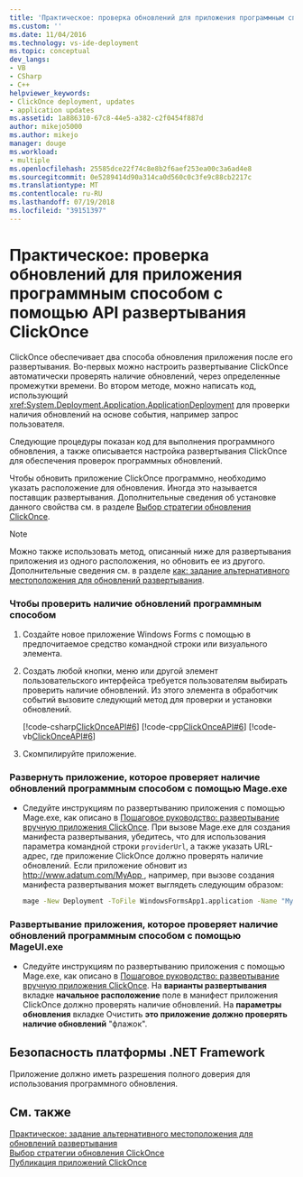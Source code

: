 ```yaml
---
title: 'Практическое: проверка обновлений для приложения программным способом с помощью API развертывания ClickOnce | Документация Майкрософт'
ms.custom: ''
ms.date: 11/04/2016
ms.technology: vs-ide-deployment
ms.topic: conceptual
dev_langs:
- VB
- CSharp
- C++
helpviewer_keywords:
- ClickOnce deployment, updates
- application updates
ms.assetid: 1a886310-67c8-44e5-a382-c2f0454f887d
author: mikejo5000
ms.author: mikejo
manager: douge
ms.workload:
- multiple
ms.openlocfilehash: 25585dce22f74c8e8b2f6aef253ea00c3a6ad4e8
ms.sourcegitcommit: 0e5289414d90a314ca0d560c0c3fe9c88cb2217c
ms.translationtype: MT
ms.contentlocale: ru-RU
ms.lasthandoff: 07/19/2018
ms.locfileid: "39151397"
---
```

# <a name="how-to-check-for-application-updates-programmatically-using-the-clickonce-deployment-api"></a>Практическое: проверка обновлений для приложения программным способом с помощью API развертывания ClickOnce
ClickOnce обеспечивает два способа обновления приложения после его развертывания. Во-первых можно настроить развертывание ClickOnce автоматически проверять наличие обновлений, через определенные промежутки времени. Во втором методе, можно написать код, использующий <xref:System.Deployment.Application.ApplicationDeployment> для проверки наличия обновлений на основе события, например запрос пользователя.  
  
 Следующие процедуры показан код для выполнения программного обновления, а также описывается настройка развертывания ClickOnce для обеспечения проверок программных обновлений.  
  
 Чтобы обновить приложение ClickOnce программно, необходимо указать расположение для обновления. Иногда это называется поставщик развертывания. Дополнительные сведения об установке данного свойства см. в разделе [Выбор стратегии обновления ClickOnce](../deployment/choosing-a-clickonce-update-strategy.md).  
  
> [!NOTE]
>  Можно также использовать метод, описанный ниже для развертывания приложения из одного расположения, но обновить ее из другого. Дополнительные сведения см. в разделе [как: задание альтернативного местоположения для обновлений развертывания](../deployment/how-to-specify-an-alternate-location-for-deployment-updates.md).  
  
### <a name="to-check-for-updates-programmatically"></a>Чтобы проверить наличие обновлений программным способом  
  
1.  Создайте новое приложение Windows Forms с помощью в предпочитаемое средство командной строки или визуального элемента.  
  
2.  Создать любой кнопки, меню или другой элемент пользовательского интерфейса требуется пользователям выбирать проверить наличие обновлений. Из этого элемента в обработчик событий вызовите следующий метод для проверки и установки обновлений.  
  
     [!code-csharp[ClickOnceAPI#6](../deployment/codesnippet/CSharp/how-to-check-for-application-updates-programmatically-using-the-clickonce-deployment-api_1.cs)]
     [!code-cpp[ClickOnceAPI#6](../deployment/codesnippet/CPP/how-to-check-for-application-updates-programmatically-using-the-clickonce-deployment-api_1.cpp)]
     [!code-vb[ClickOnceAPI#6](../deployment/codesnippet/VisualBasic/how-to-check-for-application-updates-programmatically-using-the-clickonce-deployment-api_1.vb)]  
  
3.  Скомпилируйте приложение.  
  
### <a name="use-mageexe-to-deploy-an-application-that-checks-for-updates-programmatically"></a>Развернуть приложение, которое проверяет наличие обновлений программным способом с помощью Mage.exe  
  
-   Следуйте инструкциям по развертыванию приложения с помощью Mage.exe, как описано в [Пошаговое руководство: развертывание вручную приложения ClickOnce](../deployment/walkthrough-manually-deploying-a-clickonce-application.md). При вызове Mage.exe для создания манифеста развертывания, убедитесь, что для использования параметра командной строки `providerUrl`, а также указать URL-адрес, где приложение ClickOnce должно проверять наличие обновлений. Если приложение обновит из [ http://www.adatum.com/MyApp ](http://www.adatum.com/MyApp), например, при вызове создания манифеста развертывания может выглядеть следующим образом:  
  
    ```cmd 
    mage -New Deployment -ToFile WindowsFormsApp1.application -Name "My App 1.0" -Version 1.0.0.0 -AppManifest 1.0.0.0\MyApp.manifest -providerUrl http://www.adatum.com/MyApp/MyApp.application  
    ```  
  
### <a name="using-mageuiexe-to-deploy-an-application-that-checks-for-updates-programmatically"></a>Развертывание приложения, которое проверяет наличие обновлений программным способом с помощью MageUI.exe  
  
-   Следуйте инструкциям по развертыванию приложения с помощью Mage.exe, как описано в [Пошаговое руководство: развертывание вручную приложения ClickOnce](../deployment/walkthrough-manually-deploying-a-clickonce-application.md). На **варианты развертывания** вкладке **начальное расположение** поле в манифест приложения ClickOnce должно проверять наличие обновлений. На **параметры обновления** вкладке Очистить **это приложение должно проверять наличие обновлений** "флажок".  
  
## <a name="net-framework-security"></a>Безопасность платформы .NET Framework  
 Приложение должно иметь разрешения полного доверия для использования программного обновления.  
  
## <a name="see-also"></a>См. также  
 [Практическое: задание альтернативного местоположения для обновлений развертывания](../deployment/how-to-specify-an-alternate-location-for-deployment-updates.md)   
 [Выбор стратегии обновления ClickOnce](../deployment/choosing-a-clickonce-update-strategy.md)   
 [Публикация приложений ClickOnce](../deployment/publishing-clickonce-applications.md)